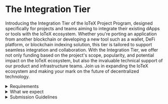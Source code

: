 # The Integration Tier

Introducing the Integration Tier of the IoTeX Project Program, designed specifically for projects and teams aiming to integrate their existing dApps or tools with the IoTeX ecosystem. Whether you're porting an application from another blockchain or developing a new tool such as a wallet, DeFi platform, or blockchain indexing solution, this tier is tailored to support seamless integration and collaboration. With the Integration Tier, we offer not only funding based on the project's scope, popularity, and potential impact on the IoTeX ecosystem, but also the invaluable technical support of our product and infrastructure teams. Join us in expanding the IoTeX ecosystem and making your mark on the future of decentralized technology.

<details>

<summary>Requirements</summary>

* **Proven expertise and experience:** \
  Demonstrate your team's experience in the relevant field, including past projects, GitHub repositories, or other relevant work that showcases your team's capabilities.
* **Existing dApp or tool:** \
  Your project should have an existing dApp or tool on another blockchain or in development, which you intend to integrate with the IoTeX ecosystem.
* **Clear integration plan:** \
  Provide a well-defined plan outlining the steps for integration, including an estimated timeline and any resources needed.

</details>

<details>

<summary>What we expect</summary>

* **Successful integration:** \
  We expect your team to complete the integration of your dApp or tool with the IoTeX ecosystem within the proposed timeline.
* **Active collaboration:** \
  Maintain active communication with the IoTeX product and infrastructure teams, ensuring smooth collaboration and addressing any technical challenges that may arise.
* **Community engagement:** \
  Engage with the IoTeX community, providing updates on the integration progress, seeking feedback, and addressing any questions or concerns.

\


</details>

<details>

<summary>Submission Guidelines</summary>

* **Project overview:** \
  Provide a detailed description of your project, including its background, purpose, and the problem it aims to solve.
* **Integration plan:** \
  Outline the steps your team will take to integrate the dApp or tool with the IoTeX ecosystem, including the estimated timeline and required resources.
* **Team information:** \
  Introduce your team members, their roles, and their relevant experience or skills that will contribute to the success of the integration.
* **Funding request:** \
  Specify the amount of funding requested, along with a clear breakdown of how the funds will be utilized throughout the integration process.
* **Milestones**: \
  Define the key milestones for your project, including expected completion dates and measurable outcomes to gauge progress.

</details>
